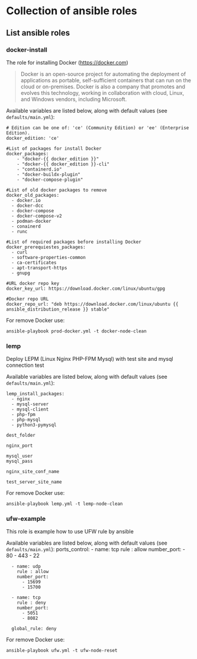 # Collection of ansible roles

## List ansible roles

### docker-install
The role for installing Docker (https://docker.com)
> Docker is an open-source project for automating the deployment of applications as portable, self-sufficient containers that can run on the cloud or on-premises. Docker is also a company that promotes and evolves this technology, working in collaboration with cloud, Linux, and Windows vendors, including Microsoft.

Available variables are listed below, along with default values (see `defaults/main.yml`):

    # Edition can be one of: 'ce' (Community Edition) or 'ee' (Enterprise Edition).
    docker_edition: 'ce'

    #List of packages for install Docker
    docker_packages:
        - "docker-{{ docker_edition }}"
        - "docker-{{ docker_edition }}-cli"
        - "containerd.io"
        - "docker-buildx-plugin"
        - "docker-compose-plugin"

    #List of old docker packages to remove
    docker_old_packages:
      - docker.io
      - docker-dcc
      - docker-compose
      - docker-compose-v2
      - podman-docker
      - conainerd
      - runc

    #List of required packages before installing Docker
    docker_prerequiestes_packages:
      - curl
      - software-properties-common
      - ca-certificates
      - apt-transport-https
      - gnupg

    #URL docker repo key
    docker_key_url: https://download.docker.com/linux/ubuntu/gpg

    #Docker repo URL
    docker_repo_url: "deb https://download.docker.com/linux/ubuntu {{ ansible_distribution_release }} stable"

For remove Docker use:

    ansible-playbook prod-docker.yml -t docker-node-clean


### lemp
Deploy LEPM (Linux Nginx PHP-FPM Mysql) with test site and mysql connection test

Available variables are listed below, along with default values (see `defaults/main.yml`):

    lemp_install_packages:
      - nginx
      - mysql-server
      - mysql-client
      - php-fpm
      - php-mysql
      - python3-pymysql

    dest_folder

    nginx_port

    mysql_user
    mysql_pass

    nginx_site_conf_name

    test_server_site_name

For remove Docker use:

    ansible-playbook lemp.yml -t lemp-node-clean


### ufw-example
This role is example how to use UFW rule by ansible

Available variables are listed below, along with default values (see `defaults/main.yml`):
    ports_control:
      - name: tcp
        rule : allow
        number_port:
          - 80
          - 443
          - 22

      - name: udp
        rule : allow
        number_port:
          - 15699
          - 15700

      - name: tcp
        rule : deny
        number_port:
          - 5051
          - 8082

      global_rule: deny

For remove Docker use:

    ansible-playbook ufw.yml -t ufw-node-reset
